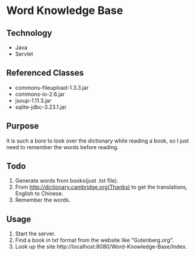 # Word Knowledge Base

## Technology
- Java
- Servlet

## Referenced Classes
- commons-fileupload-1.3.3.jar
- commons-io-2.6.jar
- jsoup-1.11.3.jar
- sqlite-jdbc-3.23.1.jar

## Purpose
It is such a bore to look over the dictionary while reading a book, so I just need to remember the words before reading.

## Todo
1. Generate words from books(just .txt file).
2. From http://dictionary.cambridge.org(Thanks) to get the translations, English to Chinese.
3. Remember the words.

## Usage
1. Start the server.
2. Find a book in txt format from the website like "Gutenberg.org".
2. Look up the site http://localhost:8080/Word-Knowledge-Base/Index.
